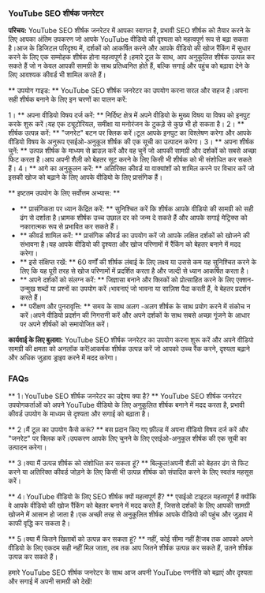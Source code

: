 ### YouTube SEO शीर्षक जनरेटर

**परिचय:**
YouTube SEO शीर्षक जनरेटर में आपका स्वागत है, प्रभावी SEO शीर्षक को तैयार करने के लिए आपका अंतिम उपकरण जो आपके YouTube वीडियो की दृश्यता को महत्वपूर्ण रूप से बढ़ा सकता है।आज के डिजिटल परिदृश्य में, दर्शकों को आकर्षित करने और आपके वीडियो की खोज रैंकिंग में सुधार करने के लिए एक सम्मोहक शीर्षक होना महत्वपूर्ण है।हमारे टूल के साथ, आप अनुकूलित शीर्षक उत्पन्न कर सकते हैं जो न केवल आपकी सामग्री के साथ प्रतिध्वनित होते हैं, बल्कि सगाई और पहुंच को बढ़ावा देने के लिए आवश्यक कीवर्ड भी शामिल करते हैं।

** उपयोग गाइड: **
YouTube SEO शीर्षक जनरेटर का उपयोग करना सरल और सहज है।अपना सही शीर्षक बनाने के लिए इन चरणों का पालन करें:

1। ** अपना वीडियो विषय दर्ज करें: ** निर्दिष्ट क्षेत्र में अपने वीडियो के मुख्य विषय या विषय को इनपुट करके शुरू करें।यह एक ट्यूटोरियल, समीक्षा या मनोरंजन के टुकड़े से कुछ भी हो सकता है।
2। ** शीर्षक उत्पन्न करें: ** "जनरेट" बटन पर क्लिक करें।टूल आपके इनपुट का विश्लेषण करेगा और आपके वीडियो विषय के अनुरूप एसईओ-अनुकूल शीर्षक की एक सूची का उत्पादन करेगा।
3। ** अपना शीर्षक चुनें: ** उत्पन्न शीर्षक के माध्यम से ब्राउज़ करें और वह चुनें जो आपकी सामग्री और दर्शकों को सबसे अच्छा फिट करता है।आप अपनी शैली को बेहतर सूट करने के लिए किसी भी शीर्षक को भी संशोधित कर सकते हैं।
4। ** आगे का अनुकूलन करें: ** अतिरिक्त कीवर्ड या वाक्यांशों को शामिल करने पर विचार करें जो इसकी खोज को बढ़ाने के लिए आपके वीडियो के लिए प्रासंगिक हैं।

** इष्टतम उपयोग के लिए सर्वोत्तम अभ्यास: **
- ** प्रासंगिकता पर ध्यान केंद्रित करें: ** सुनिश्चित करें कि शीर्षक आपके वीडियो की सामग्री को सही ढंग से दर्शाता है।भ्रामक शीर्षक उच्च उछाल दर को जन्म दे सकते हैं और आपके सगाई मेट्रिक्स को नकारात्मक रूप से प्रभावित कर सकते हैं।
- ** कीवर्ड शामिल करें: ** प्रासंगिक कीवर्ड का उपयोग करें जो आपके लक्षित दर्शकों को खोजने की संभावना है।यह आपके वीडियो की दृश्यता और खोज परिणामों में रैंकिंग को बेहतर बनाने में मदद करेगा।
- ** इसे संक्षिप्त रखें: ** 60 वर्णों की शीर्षक लंबाई के लिए लक्ष्य या उससे कम यह सुनिश्चित करने के लिए कि यह पूरी तरह से खोज परिणामों में प्रदर्शित करता है और जल्दी से ध्यान आकर्षित करता है।
- ** अपने दर्शकों को संलग्न करें: ** जिज्ञासा बनाने और क्लिकों को प्रोत्साहित करने के लिए एक्शन-उन्मुख शब्दों या प्रश्नों का उपयोग करें।भावनाएं जो भावना या साज़िश पैदा करती हैं, वे बेहतर प्रदर्शन करते हैं।
- ** परीक्षण और पुनरावृत्ति: ** समय के साथ अलग -अलग शीर्षक के साथ प्रयोग करने में संकोच न करें।अपने वीडियो प्रदर्शन की निगरानी करें और अपने दर्शकों के साथ सबसे अच्छा गूंजने के आधार पर अपने शीर्षकों को समायोजित करें।

**कार्यवाई के लिए बुलावा:**
YouTube SEO शीर्षक जनरेटर का उपयोग करना शुरू करें और अपने वीडियो सामग्री की क्षमता को अनलॉक करें!आकर्षक शीर्षक उत्पन्न करें जो आपको उच्च रैंक करने, दृश्यता बढ़ाने और अधिक जुड़ाव ड्राइव करने में मदद करेगा।

### FAQs

** 1।YouTube SEO शीर्षक जनरेटर का उद्देश्य क्या है? **
YouTube SEO शीर्षक जनरेटर उपयोगकर्ताओं को अपने YouTube वीडियो के लिए अनुकूलित शीर्षक बनाने में मदद करता है, प्रभावी कीवर्ड उपयोग के माध्यम से दृश्यता और सगाई को बढ़ाता है।

** 2।मैं टूल का उपयोग कैसे करूं? **
बस प्रदान किए गए फ़ील्ड में अपना वीडियो विषय दर्ज करें और "जनरेट" पर क्लिक करें।उपकरण आपके लिए चुनने के लिए एसईओ-अनुकूल शीर्षक की एक सूची का उत्पादन करेगा।

** 3।क्या मैं उत्पन्न शीर्षक को संशोधित कर सकता हूं? **
बिल्कुल!अपनी शैली को बेहतर ढंग से फिट करने या अतिरिक्त कीवर्ड जोड़ने के लिए किसी भी उत्पन्न शीर्षक को संपादित करने के लिए स्वतंत्र महसूस करें।

** 4।YouTube वीडियो के लिए SEO शीर्षक क्यों महत्वपूर्ण हैं? **
एसईओ टाइटल महत्वपूर्ण हैं क्योंकि वे आपके वीडियो की खोज रैंकिंग को बेहतर बनाने में मदद करते हैं, जिससे दर्शकों के लिए आपकी सामग्री खोजने में आसान हो जाता है।एक अच्छी तरह से अनुकूलित शीर्षक आपके वीडियो की पहुंच और जुड़ाव में काफी वृद्धि कर सकता है।

** 5।क्या मैं कितने खिताबों को उत्पन्न कर सकता हूं? **
नहीं, कोई सीमा नहीं है!जब तक आपको अपने वीडियो के लिए एकदम सही नहीं मिल जाता, तब तक आप जितने शीर्षक उत्पन्न कर सकते हैं, उतने शीर्षक उत्पन्न कर सकते हैं।

हमारे YouTube SEO शीर्षक जनरेटर के साथ आज अपनी YouTube रणनीति को बढ़ाएं और दृश्यता और सगाई में अपनी सामग्री को देखें!